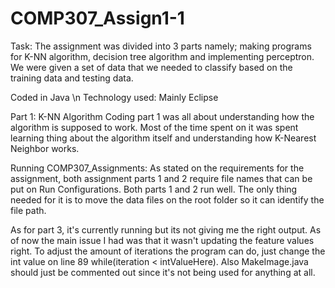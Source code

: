 # COMP307_Assign1-1
Task:
The assignment was divided into 3 parts namely; making programs for K-NN algorithm, decision tree algorithm and 
implementing perceptron. We were given a set of data that we needed to classify based on the training data and testing data.

Coded in Java \n
Technology used: Mainly Eclipse

Part 1: K-NN Algorithm
Coding part 1 was all about understanding how the algorithm is supposed to work. Most of the time spent on it was spent
learning thing about the algorithm itself and understanding how K-Nearest Neighbor works.



Running COMP307_Assignments:
As stated on the requirements for the assignment, both assignment parts 1 and 2 require
file names that can be put on Run Configurations. Both parts 1 and 2 run well. The only thing needed for it is to move the data files on the root folder so it can identify the file path.

As for part 3, it's currently running but its not giving me the right output. As of now
the main issue I had was that it wasn't updating the feature values right. To adjust the amount of
iterations the program can do, just change the int value on line 89 while(iteration < intValueHere).
Also MakeImage.java should just be commented out since it's not being used for anything at all.
